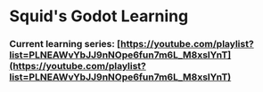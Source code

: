 # Squid's Godot Learning

### Current learning series: [https://youtube.com/playlist?list=PLNEAWvYbJJ9nNOpe6fun7m6L_M8xslYnT](https://youtube.com/playlist?list=PLNEAWvYbJJ9nNOpe6fun7m6L_M8xslYnT)
